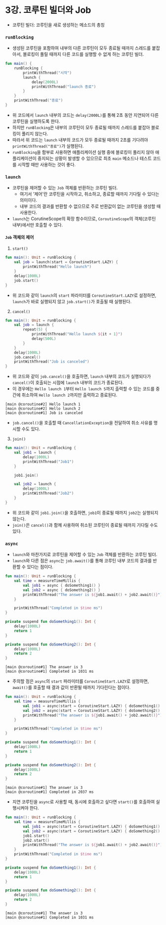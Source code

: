 # 3강. 코루틴 빌더와 Job
- 코루틴 빌더: 코루틴을 새로 생성하는 메소드의 총칭

### ``runBlocking``
- 생성된 코루틴을 포함하여 내부의 다른 코루틴이 모두 종료될 때까지 스레드를 붙잡아서, 블로킹이 풀릴 때까지 다른 코드를 실행할 수 없게 하는 코루틴 빌더.
```kotlin
fun main() {
    runBlocking {
        printWithThread("시작")
        launch {
            delay(2000L)
            printWithThread("launch 종료")
        }
    }
    printWithThread("종료")
}
```
- 위 코드에서 ``launch`` 내부의 코드는 ``delay(2000L)``를 통해 2초 동안 지연되어 다른 코루틴을 실행하도록 한다.
- 하지만 ``runBlocking``은 내부의 코루틴이 모두 종료될 때까지 스레드를 붙잡아 블로킹이 풀리지 않는다.
- 따라서 위 코드는 ``launch`` 내부의 코드가 모두 종료될 때까지 2초를 기다려야 ``printWithThread("종료")``가 실행된다.
- ``runBlocking``을 함부로 사용하면 애플리케이션 실행 중에 블로킹이 풀리지 않아 애플리케이션이 중지되는 상황이 발생할 수 있으므로 최초 ``main`` 메소드나 테스트 코드를 시작할 때만 사용하는 것이 좋다.
### ``launch``
- 코루틴을 제어할 수 있는 ``Job`` 객체를 반환하는 코루틴 빌더.
  - 여기서 '제어'란 코루틴을 시작하고, 취소하고, 종료할 때까지 기다릴 수 있다는 의미이다.
  - 내부 코드의 결과를 반환할 수 없으므로 주로 반환값이 없는 코루틴을 생성할 때 사용한다.
- ``launch``는 CorutineScope의 확장 함수이므로, ``CoroutineScope``의 객체(코루틴 내부)에서만 호출할 수 있다.
#### ``Job`` 객체의 제어
1. ``start()``
```kotlin
fun main(): Unit = runBlocking {
    val job = launch(start = CoroutineStart.LAZY) {
        printWithThread("Hello launch")
    }
    delay(1000L)
    job.start()
}
```
- 위 코드와 같이 ``launch``의 ``start`` 파라미터를 ``CoroutineStart.LAZY``로 설정하면, ``launch``가 바로 실행되지 않고 ``job.start()``가 호출될 때 실행된다.
2. ``cancel()``
```kotlin
fun main(): Unit = runBlocking {
    val job = launch {
        repeat(5) {
            printWithThread("Hello launch ${it + 1}")
            delay(500L)
        }
    }
    delay(1000L)
    job.cancel()
    printWithThread("Job is canceled")
}
```
- 위 코드와 같이 ``job.cancel()``을 호출하면, ``launch`` 내부의 코드가 실행되다가 ``cancel()``이 호출되는 시점에 ``launch`` 내부의 코드가 종료된다.
- 이 경우에는 ``Hello launch 1``부터 ``Hello launch 5``까지 출력할 수 있는 코드를 중간에 취소하여 ``Hello launch 2``까지만 출력하고 종료된다.
```
[main @coroutine#2] Hello launch 1
[main @coroutine#2] Hello launch 2
[main @coroutine#1] Job is canceled
```
- ``job.cancel()``을 호출할 때 ``CancellationException``을 전달하여 취소 사유를 명시할 수도 있다.
3. ``join()``
```kotlin
fun main(): Unit = runBlocking {
    val job1 = launch {
        delay(1000L)
        printWithThread("Job1")
    }

    job1.join()

    val job2 = launch {
        delay(1000L)
        printWithThread("Job2")
    }
}
```
- 위 코드와 같이 ``job1.join()``을 호출하면, ``job1``이 종료될 때까지 ``job2``는 실행되지 않는다.
- ``join()``은 ``cancel()``과 함께 사용하여 취소된 코루틴이 종료될 때까지 기다릴 수도 있다.
### ``async``
- ``launch``와 마찬가지로 코루틴을 제어할 수 있는 ``Job`` 객체를 반환하는 코루틴 빌더.
- ``launch``와 다른 점은 ``async``는 ``job.await()``를 통해 코루틴 내부 코드의 결과를 반환할 수 있다는 점이다.
```kotlin
fun main(): Unit = runBlocking {
    val time = measureTimeMillis {
        val job1 = async { doSomething1() }
        val job2 = async { doSomething2() }
        printWithThread("The answer is ${job1.await() + job2.await()}")
    }

    printWithThread("Completed in $time ms")
}

private suspend fun doSomething1(): Int {
    delay(1000L)
    return 1
}

private suspend fun doSomething2(): Int {
    delay(1000L)
    return 2
}
```
```
[main @coroutine#1] The answer is 3
[main @coroutine#1] Completed in 1031 ms
```
- 주의할 점은 ``async``의 ``start`` 파라미터를 ``CoroutineStart.LAZY``로 설정하면, ``await()``를 호출할 때 결과 값이 반환될 때까지 기다린다는 점이다.
```kotlin
fun main(): Unit = runBlocking {
    val time = measureTimeMillis {
        val job1 = async(start = CoroutineStart.LAZY) { doSomething1() }
        val job2 = async(start = CoroutineStart.LAZY) { doSomething2() }
        printWithThread("The answer is ${job1.await() + job2.await()}")
    }

    printWithThread("Completed in $time ms")
}

private suspend fun doSomething1(): Int {
    delay(1000L)
    return 1
}

private suspend fun doSomething2(): Int {
    delay(1000L)
    return 2
}
```
```
[main @coroutine#1] The answer is 3
[main @coroutine#1] Completed in 2037 ms
```
- 지연 코루틴을 ``async``로 사용할 때, 동시에 호출하고 싶다면 ``start()``를 호출하여 실행시켜야 한다.
```kotlin
fun main(): Unit = runBlocking {
    val time = measureTimeMillis {
        val job1 = async(start = CoroutineStart.LAZY) { doSomething1() }
        val job2 = async(start = CoroutineStart.LAZY) { doSomething2() }
        job1.start()
        job2.start()
        printWithThread("The answer is ${job1.await() + job2.await()}")
    }
    printWithThread("Completed in $time ms")
}

private suspend fun doSomething1(): Int {
    delay(1000L)
    return 1
}

private suspend fun doSomething2(): Int {
    delay(1000L)
    return 2
}
```
```
[main @coroutine#1] The answer is 3
[main @coroutine#1] Completed in 1031 ms
```
